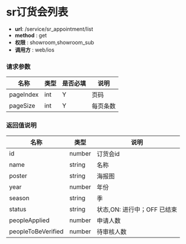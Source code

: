 sr订货会列表
=======

- **url**: /service/sr_appointment/list
- **method** : get  
- **权限** : showroom,showroom_sub
- **调用方** : web/ios

### 请求参数

|    名称   |  类型  | 是否必填 |   说明   |
|-----------|--------|----------|----------|
| pageIndex | int    | Y        | 页码     |
| pageSize  | int    | Y        | 每页条数 |

### 返回值说明

|        名称        |  类型  |    说明    |
|--------------------|--------|------------|
| id                 | number | 订货会id   |
| name               | string | 名称       |
| poster               | string | 海报图       |
| year               | number | 年份       |
| season             | string | 季         |
| status             | string | 状态,ON: 进行中；OFF 已结束       |
| peopleApplied      | number | 申请人数   |
| peopleToBeVerified | number | 待审核人数 |